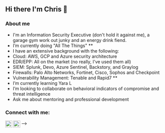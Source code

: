 ## Hi there I'm Chris 👋

### About me
- I'm an Information Security Executive (don't hold it against me), a garage gym work out junky and an energy drink fiend. 
- I’m currently doing "All The Things"
**
- I have an extensive background with the following:
- Cloud: AWS, GCP and Azure security architecture
- EDR/EPP: All on the market (no really, I've used them all)
- SIEM: Splunk, Devo, Azure Sentinel, Backstory, and Graylog
- Firewalls: Palo Alto Networks, Fortinet, Cisco, Sophos and Checkpoint
- Vulnerability Management: Tenable and Rapid7
**
-  I’m currently learning Yara L
-  I’m looking to collaborate on behavioral indicators of compromise and threat intelligence
-  Ask me about mentoring and professional development

### Connect with me:
-->
[<img align="left" alt="cr00ster | Twitter" width="22px" src="https://cdn.jsdelivr.net/npm/simple-icons@v3/icons/twitter.svg" />][twitter]
[<img align="left" alt="cr00ster | LinkedIn" width="22px" src="https://cdn.jsdelivr.net/npm/simple-icons@v3/icons/linkedin.svg" />][linkedin]

[twitter]: https://twitter.com/cr00ster
[linkedin]: https://www.linkedin.com/in/christopher-russell-5a9b20a7/

 
